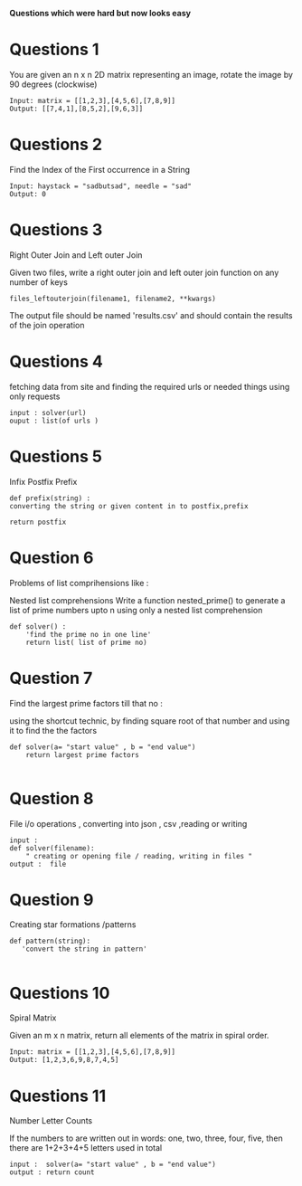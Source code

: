 **Questions which  were hard but now looks easy**

# Questions 1

You are given an n x n 2D matrix representing an image, rotate the image by 90 degrees (clockwise)

```
Input: matrix = [[1,2,3],[4,5,6],[7,8,9]]
Output: [[7,4,1],[8,5,2],[9,6,3]]

```

# Questions 2

Find the Index of the First occurrence in a String


```
Input: haystack = "sadbutsad", needle = "sad"
Output: 0
 ```


# Questions 3 
Right Outer Join and Left outer Join

Given two files, write a right outer join and left outer join function on any number of keys


``` 
files_leftouterjoin(filename1, filename2, **kwargs)
```

The output file should be named 'results.csv' and should contain the results of the join operation


# Questions 4 
 fetching data from site and  finding the required urls or needed things using only requests

 ```
 input : solver(url) 
 ouput : list(of urls )

 ```

# Questions 5
Infix Postfix Prefix 

```
def prefix(string) :
converting the string or given content in to postfix,prefix 

return postfix 

```

# Question 6
Problems of list comprihensions like :

Nested list comprehensions
Write a function nested_prime() to generate a list of prime numbers upto n using only a nested list comprehension

```
def solver() :
    'find the prime no in one line' 
    return list( list of prime no)
```

# Question 7

Find the largest prime factors till that no :

using the shortcut technic, by finding square root of that number and using it to find the the factors

```
def solver(a= "start value" , b = "end value")
    return largest prime factors
 
```


#  Question 8
File i/o operations , converting into json , csv ,reading or writing 



```
input : 
def solver(filename):
    " creating or opening file / reading, writing in files "
output :  file 

```
# Question 9

Creating star formations /patterns

```
def pattern(string):
   'convert the string in pattern'
   

```
 # Questions 10
Spiral Matrix

Given an m x n matrix, return all elements of the matrix in spiral order.

```
Input: matrix = [[1,2,3],[4,5,6],[7,8,9]]
Output: [1,2,3,6,9,8,7,4,5]

```


 # Questions 11 
 Number Letter Counts

 If the numbers 
 to 
 are written out in words: one, two, three, four, five, then there are  1+2+3+4+5
 letters used in total

```
input :  solver(a= "start value" , b = "end value")
output : return count 


```